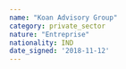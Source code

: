 ```yaml
---
name: "Koan Advisory Group"
category: private_sector
nature: "Entreprise"
nationality: IND
date_signed: '2018-11-12'
---
```

    
